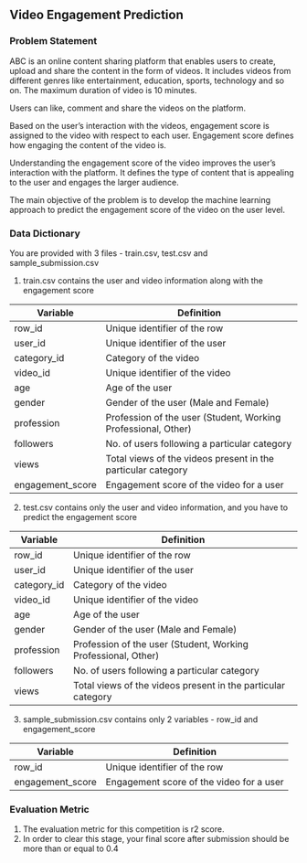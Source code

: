 ## Video Engagement Prediction

### Problem Statement

ABC is an online content sharing platform that enables users to create, upload and share the content in the form of videos. It includes videos from different genres like entertainment, education, sports, technology and so on. The maximum duration of video is 10 minutes.

Users can like, comment and share the videos on the platform. 

Based on the user’s interaction with the videos, engagement score is assigned to the video with respect to each user. Engagement score defines how engaging the content of the video is. 

Understanding the engagement score of the video improves the user’s interaction with the platform. It defines the type of content that is appealing to the user and engages the larger audience.

The main objective of the problem is to develop the machine learning approach to predict the engagement score of the video on the user level.

### Data Dictionary

You are provided with 3 files - train.csv, test.csv and sample_submission.csv

1. train.csv contains the user and video information along with the engagement score

| Variable | Definition |
| --- | --- |
| row_id | Unique identifier of the row |
| user_id | Unique identifier of the user |
| category_id | Category of the video |
| video_id | Unique identifier of the video |
| age | Age of the user |
| gender | Gender of the user (Male and Female) |
| profession | Profession of the user (Student, Working Professional, Other) |
| followers | No. of users following a particular category |
| views | Total views of the videos present in the particular category |
| engagement_score | Engagement score of the video for a user |

2. test.csv contains only the user and video information, and you have to predict the engagement score

| Variable | Definition |
| --- | --- |
| row_id | Unique identifier of the row |
| user_id | Unique identifier of the user |
| category_id | Category of the video |
| video_id | Unique identifier of the video |
| age | Age of the user |
| gender | Gender of the user (Male and Female) |
| profession | Profession of the user (Student, Working Professional, Other) |
| followers | No. of users following a particular category |
| views | Total views of the videos present in the particular category |

3. sample_submission.csv contains only 2 variables - row_id and engagement_score

| Variable | Definition |
| --- | --- |
| row_id | Unique identifier of the row |
| engagement_score | Engagement score of the video for a user |

### Evaluation Metric

1. The evaluation metric for this competition is r2 score.
2. In order to clear this stage, your final score after submission should be more than or equal to 0.4